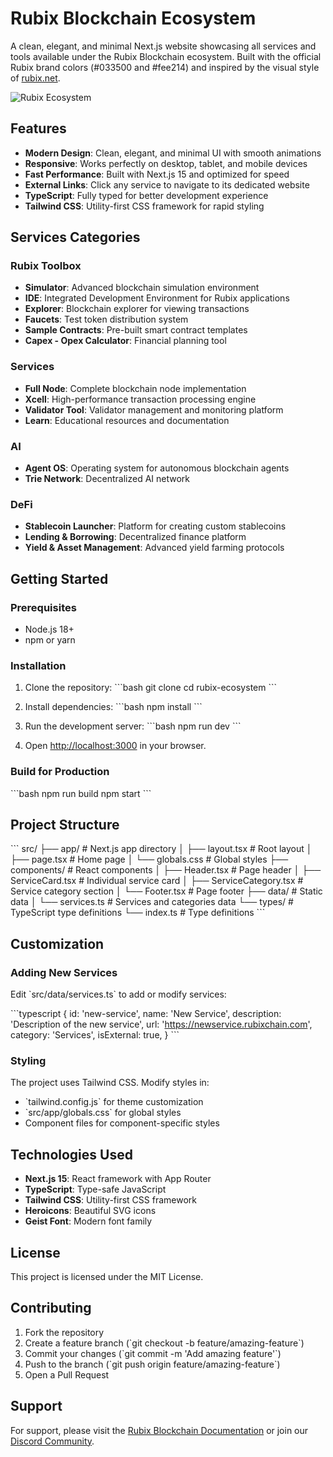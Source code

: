 # Rubix Blockchain Ecosystem

A clean, elegant, and minimal Next.js website showcasing all services and tools available under the Rubix Blockchain ecosystem. Built with the official Rubix brand colors (#033500 and #fee214) and inspired by the visual style of [rubix.net](https://rubix.net).

![Rubix Ecosystem](./public/screenshot.png)

## Features

- **Modern Design**: Clean, elegant, and minimal UI with smooth animations
- **Responsive**: Works perfectly on desktop, tablet, and mobile devices
- **Fast Performance**: Built with Next.js 15 and optimized for speed
- **External Links**: Click any service to navigate to its dedicated website
- **TypeScript**: Fully typed for better development experience
- **Tailwind CSS**: Utility-first CSS framework for rapid styling

## Services Categories

### Rubix Toolbox
- **Simulator**: Advanced blockchain simulation environment
- **IDE**: Integrated Development Environment for Rubix applications
- **Explorer**: Blockchain explorer for viewing transactions
- **Faucets**: Test token distribution system
- **Sample Contracts**: Pre-built smart contract templates
- **Capex - Opex Calculator**: Financial planning tool

### Services
- **Full Node**: Complete blockchain node implementation
- **Xcell**: High-performance transaction processing engine
- **Validator Tool**: Validator management and monitoring platform
- **Learn**: Educational resources and documentation

### AI
- **Agent OS**: Operating system for autonomous blockchain agents
- **Trie Network**: Decentralized AI network

### DeFi
- **Stablecoin Launcher**: Platform for creating custom stablecoins
- **Lending & Borrowing**: Decentralized finance platform
- **Yield & Asset Management**: Advanced yield farming protocols

## Getting Started

### Prerequisites

- Node.js 18+ 
- npm or yarn

### Installation

1. Clone the repository:
\`\`\`bash
git clone <repository-url>
cd rubix-ecosystem
\`\`\`

2. Install dependencies:
\`\`\`bash
npm install
\`\`\`

3. Run the development server:
\`\`\`bash
npm run dev
\`\`\`

4. Open [http://localhost:3000](http://localhost:3000) in your browser.

### Build for Production

\`\`\`bash
npm run build
npm start
\`\`\`

## Project Structure

\`\`\`
src/
├── app/                 # Next.js app directory
│   ├── layout.tsx      # Root layout
│   ├── page.tsx        # Home page
│   └── globals.css     # Global styles
├── components/         # React components
│   ├── Header.tsx      # Page header
│   ├── ServiceCard.tsx # Individual service card
│   ├── ServiceCategory.tsx # Service category section
│   └── Footer.tsx      # Page footer
├── data/               # Static data
│   └── services.ts     # Services and categories data
└── types/              # TypeScript type definitions
    └── index.ts        # Type definitions
\`\`\`

## Customization

### Adding New Services

Edit \`src/data/services.ts\` to add or modify services:

\`\`\`typescript
{
  id: 'new-service',
  name: 'New Service',
  description: 'Description of the new service',
  url: 'https://newservice.rubixchain.com',
  category: 'Services',
  isExternal: true,
}
\`\`\`

### Styling

The project uses Tailwind CSS. Modify styles in:
- \`tailwind.config.js\` for theme customization
- \`src/app/globals.css\` for global styles
- Component files for component-specific styles

## Technologies Used

- **Next.js 15**: React framework with App Router
- **TypeScript**: Type-safe JavaScript
- **Tailwind CSS**: Utility-first CSS framework
- **Heroicons**: Beautiful SVG icons
- **Geist Font**: Modern font family

## License

This project is licensed under the MIT License.

## Contributing

1. Fork the repository
2. Create a feature branch (\`git checkout -b feature/amazing-feature\`)
3. Commit your changes (\`git commit -m 'Add amazing feature'\`)
4. Push to the branch (\`git push origin feature/amazing-feature\`)
5. Open a Pull Request

## Support

For support, please visit the [Rubix Blockchain Documentation](https://docs.rubixchain.com) or join our [Discord Community](https://discord.gg/rubixchain).